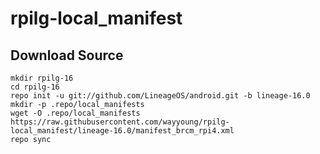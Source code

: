 # rpilg-local_manifest
## Download Source
```
mkdir rpilg-16
cd rpilg-16
repo init -u git://github.com/LineageOS/android.git -b lineage-16.0
mkdir -p .repo/local_manifests
wget -O .repo/local_manifests https://raw.githubusercontent.com/wayyoung/rpilg-local_manifest/lineage-16.0/manifest_brcm_rpi4.xml
repo sync
```
